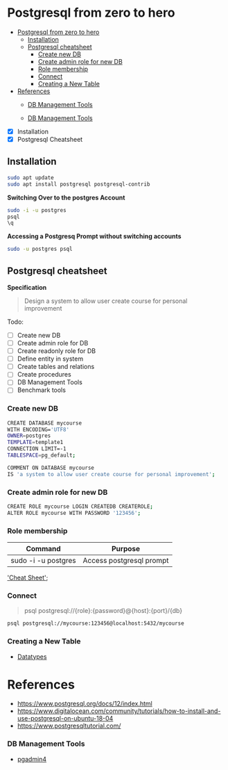 # Postgresql from zero to hero

- [Postgresql from zero to hero](#postgresql-from-zero-to-hero)
  - [Installation](#installation)
  - [Postgresql cheatsheet](#postgresql-cheatsheet)
    - [Create new DB](#create-new-db)
    - [Create admin role for new DB](#create-admin-role-for-new-db)
    - [Role membership](#role-membership)
    - [Connect](#connect)
    - [Creating a New Table](#creating-a-new-table)
- [References](#references)
    - [DB Management Tools](#db-management-tools)

  - [DB Management Tools](#db-management-tools)

- [x] Installation
- [x] Postgresql Cheatsheet

## Installation

```bash
sudo apt update
sudo apt install postgresql postgresql-contrib
```

**Switching Over to the postgres Account**

```bash
sudo -i -u postgres
psql
\q
```

**Accessing a Postgresq Prompt without switching accounts**

```bash
sudo -u postgres psql
```

## Postgresql cheatsheet

**Specification**

> Design a system to allow user create course for personal improvement

Todo:

- [ ] Create new DB
- [ ] Create admin role for DB
- [ ] Create readonly role for DB
- [ ] Define entity in system
- [ ] Create tables and relations
- [ ] Create procedures
- [ ] DB Management Tools
- [ ] Benchmark tools

### Create new DB

```bash
CREATE DATABASE mycourse
WITH ENCODING='UTF8'
OWNER=postgres
TEMPLATE=template1
CONNECTION LIMIT=-1
TABLESPACE=pg_default;

COMMENT ON DATABASE mycourse
IS 'a system to allow user create course for personal improvement';
```

### Create admin role for new DB

```bash
CREATE ROLE mycourse LOGIN CREATEDB CREATEROLE;
ALTER ROLE mycourse WITH PASSWORD '123456';
```

### Role membership

| Command             | Purpose                  |
| ------------------- | ------------------------ |
| sudo -i -u postgres | Access postgresql prompt |

['Cheat Sheet'](./cheatsheet.md);

### Connect

> psql postgresql://{role}:{password}@{host}:{port}/{db}

```bash
psql postgresql://mycourse:123456@localhost:5432/mycourse
```

### Creating a New Table

- [Datatypes](https://www.postgresql.org/docs/12/datatype.html)

# References

- https://www.postgresql.org/docs/12/index.html
- https://www.digitalocean.com/community/tutorials/how-to-install-and-use-postgresql-on-ubuntu-18-04
- https://www.postgresqltutorial.com/

### DB Management Tools

- [pgadmin4](https://www.pgadmin.org/download/pgadmin-4-python/)
